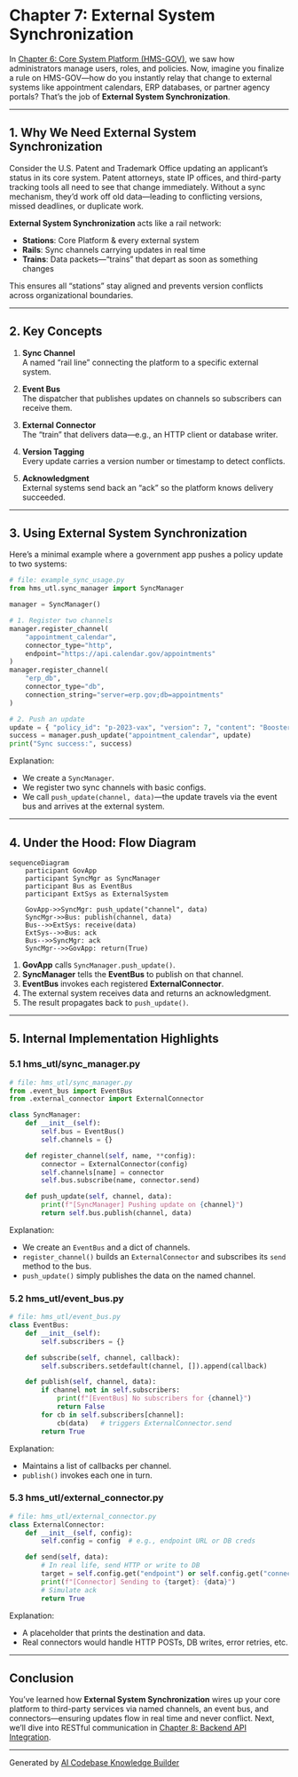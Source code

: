 # Chapter 7: External System Synchronization

In [Chapter 6: Core System Platform (HMS-GOV)](06_core_system_platform__hms_gov__.md), we saw how administrators manage users, roles, and policies. Now, imagine you finalize a rule on HMS-GOV—how do you instantly relay that change to external systems like appointment calendars, ERP databases, or partner agency portals? That’s the job of **External System Synchronization**.

---

## 1. Why We Need External System Synchronization

Consider the U.S. Patent and Trademark Office updating an applicant’s status in its core system. Patent attorneys, state IP offices, and third-party tracking tools all need to see that change immediately. Without a sync mechanism, they’d work off old data—leading to conflicting versions, missed deadlines, or duplicate work. 

**External System Synchronization** acts like a rail network:

- **Stations**: Core Platform & every external system  
- **Rails**: Sync channels carrying updates in real time  
- **Trains**: Data packets—“trains” that depart as soon as something changes  

This ensures all “stations” stay aligned and prevents version conflicts across organizational boundaries.

---

## 2. Key Concepts

1. **Sync Channel**  
   A named “rail line” connecting the platform to a specific external system.

2. **Event Bus**  
   The dispatcher that publishes updates on channels so subscribers can receive them.

3. **External Connector**  
   The “train” that delivers data—e.g., an HTTP client or database writer.

4. **Version Tagging**  
   Every update carries a version number or timestamp to detect conflicts.

5. **Acknowledgment**  
   External systems send back an “ack” so the platform knows delivery succeeded.

---

## 3. Using External System Synchronization

Here’s a minimal example where a government app pushes a policy update to two systems:

```python
# file: example_sync_usage.py
from hms_utl.sync_manager import SyncManager

manager = SyncManager()

# 1. Register two channels
manager.register_channel(
    "appointment_calendar",
    connector_type="http",
    endpoint="https://api.calendar.gov/appointments"
)
manager.register_channel(
    "erp_db",
    connector_type="db",
    connection_string="server=erp.gov;db=appointments"
)

# 2. Push an update
update = { "policy_id": "p-2023-vax", "version": 7, "content": "Booster every 6 months" }
success = manager.push_update("appointment_calendar", update)
print("Sync success:", success)
```

Explanation:  
- We create a `SyncManager`.  
- We register two sync channels with basic configs.  
- We call `push_update(channel, data)`—the update travels via the event bus and arrives at the external system.

---

## 4. Under the Hood: Flow Diagram

```mermaid
sequenceDiagram
    participant GovApp
    participant SyncMgr as SyncManager
    participant Bus as EventBus
    participant ExtSys as ExternalSystem

    GovApp->>SyncMgr: push_update("channel", data)
    SyncMgr->>Bus: publish(channel, data)
    Bus-->>ExtSys: receive(data)
    ExtSys-->>Bus: ack
    Bus-->>SyncMgr: ack
    SyncMgr-->>GovApp: return(True)
```

1. **GovApp** calls `SyncManager.push_update()`.  
2. **SyncManager** tells the **EventBus** to publish on that channel.  
3. **EventBus** invokes each registered **ExternalConnector**.  
4. The external system receives data and returns an acknowledgment.  
5. The result propagates back to `push_update()`.

---

## 5. Internal Implementation Highlights

### 5.1 hms_utl/sync_manager.py

```python
# file: hms_utl/sync_manager.py
from .event_bus import EventBus
from .external_connector import ExternalConnector

class SyncManager:
    def __init__(self):
        self.bus = EventBus()
        self.channels = {}

    def register_channel(self, name, **config):
        connector = ExternalConnector(config)
        self.channels[name] = connector
        self.bus.subscribe(name, connector.send)

    def push_update(self, channel, data):
        print(f"[SyncManager] Pushing update on {channel}")
        return self.bus.publish(channel, data)
```

Explanation:  
- We create an `EventBus` and a dict of channels.  
- `register_channel()` builds an `ExternalConnector` and subscribes its `send` method to the bus.  
- `push_update()` simply publishes the data on the named channel.

### 5.2 hms_utl/event_bus.py

```python
# file: hms_utl/event_bus.py
class EventBus:
    def __init__(self):
        self.subscribers = {}

    def subscribe(self, channel, callback):
        self.subscribers.setdefault(channel, []).append(callback)

    def publish(self, channel, data):
        if channel not in self.subscribers:
            print(f"[EventBus] No subscribers for {channel}")
            return False
        for cb in self.subscribers[channel]:
            cb(data)   # triggers ExternalConnector.send
        return True
```

Explanation:  
- Maintains a list of callbacks per channel.  
- `publish()` invokes each one in turn.

### 5.3 hms_utl/external_connector.py

```python
# file: hms_utl/external_connector.py
class ExternalConnector:
    def __init__(self, config):
        self.config = config  # e.g., endpoint URL or DB creds

    def send(self, data):
        # In real life, send HTTP or write to DB
        target = self.config.get("endpoint") or self.config.get("connection_string")
        print(f"[Connector] Sending to {target}: {data}")
        # Simulate ack
        return True
```

Explanation:  
- A placeholder that prints the destination and data.  
- Real connectors would handle HTTP POSTs, DB writes, error retries, etc.

---

## Conclusion

You’ve learned how **External System Synchronization** wires up your core platform to third-party services via named channels, an event bus, and connectors—ensuring updates flow in real time and never conflict. Next, we’ll dive into RESTful communication in [Chapter 8: Backend API Integration](08_backend_api_integration_.md).

---

Generated by [AI Codebase Knowledge Builder](https://github.com/The-Pocket/Tutorial-Codebase-Knowledge)